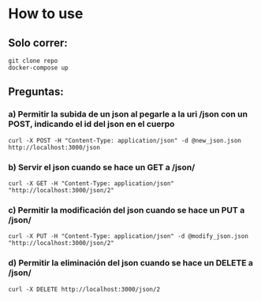 # How to use


## Solo correr:
```
git clone repo
docker-compose up
```

## Preguntas:

### a) Permitir la subida de un json al pegarle a la uri /json con un POST, indicando el id del json en el cuerpo

```
curl -X POST -H "Content-Type: application/json" -d @new_json.json http://localhost:3000/json
```

### b) Servir el json cuando se hace un GET a /json/ 

```
curl -X GET -H "Content-Type: application/json"  "http://localhost:3000/json/2"
```

### c) Permitir la modificación del json cuando se hace un PUT a /json/ 

```
curl -X PUT -H "Content-Type: application/json" -d @modify_json.json "http://localhost:3000/json/2"
```

### d) Permitir la eliminación del json cuando se hace un DELETE a /json/ 

```
curl -X DELETE http://localhost:3000/json/2
```
